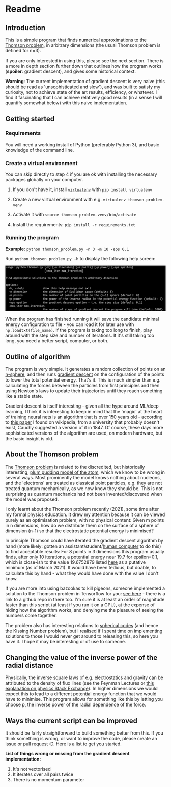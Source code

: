 # Readme

## Introduction
This is a simple program that finds numerical approximations to the [Thomson problem](https://en.wikipedia.org/wiki/Thomson_problem), in arbitrary dimensions (the usual Thomson problem is defined for n=3).

If you are only interested in using this, please see the next section. There is a more in depth section further down that outlines how the program works (**spoiler**: gradient descent), and gives some historical context.

**Warning**: The current implementation of gradient descent is very naive (this should be read as 'unsophisticated and slow'), and was built to satisfy my curiosity, not to achieve state of the art results, efficiency, or whatever. I find it fascinating that I can achieve relatively good results (in a sense I will quantify somewhat below) with this naive implementation.


## Getting started

### Requirements

You will need a working install of Python (preferably Python 3), and basic knowledge of the command line.


### Create a virtual environment

You can skip directly to step 4 if you are ok with installing the necessary packages globally on your computer.

1. If you don't have it, install [`virtualenv`](https://pypi.org/project/virtualenv/) with `pip install virtualenv`

2. Create a new virtual environment with e.g. `virtualenv thomson-problem-venv`

3. Activate it with `source thomson-problem-venv/bin/activate`

4. Install the requirements: `pip install -r requirements.txt`


### Running the program

**Example**: `python thomson_problem.py -n 3 -m 10 -eps 0.1`

Run `python thomson_problem.py -h` to display the following help screen:

![usage_screen](./usage_screen.png)

When the program has finished running it will save the candidate minimal energy configuration to file - you can load it for later use with `np.loadtxt(file_name)`. If the program is taking too long to finish, play around with the step size and number of iterations. It it's still taking too long, you need a better script, computer, or both.


## Outline of algorithm

The program is very simple. It generates a random collection of points on an [n-sphere](https://en.wikipedia.org/wiki/Hypersphere), and then runs [gradient descent](https://en.wikipedia.org/wiki/Gradient_descent) on the configuration of the points to lower the total potential energy. That's it. This is much simpler than e.g. calculating the forces between the particles from first principles and then using Newton's laws to update their trajectories until they reach something like a stable state.

Gradient descent is itself interesting - given all the hype around ML/deep learning, I think it is interesting to keep in mind that the 'magic' at the heart of training neural nets is an algorithm that is over 150 years old - according to [this paper](https://www.math.uni-bielefeld.de/documenta/vol-ismp/40_lemarechal-claude.pdf) I found on wikipedia, from a university that probably doesn't exist, Cauchy suggested a version of it in 1847. Of course, these days more sophisticated versions of the algorithm are used, on modern hardware, but the basic insight is old.


## About the Thomson problem

The [Thomson problem](https://en.wikipedia.org/wiki/Thomson_problem) is related to the discredited, but historically interesting, [plum pudding model of the atom](https://en.wikipedia.org/wiki/Plum_pudding_model), which we know to be wrong in several ways. Most prominently the model knows nothing about nucleons, and the 'electrons' are treated as classical point particles, e.g. they are not treated quantum mechanically, as we now know they should be. This is not surprising as quantum mechanics had not been invented/discovered when the model was proposed.

I only learnt about the Thomson problem recently (2021), some time after my formal physics education. It drew my attention because it can be viewed purely as an optimisation problem, with no physical content: Given m points in n dimensions, how do we distribute them on the surface of a sphere of dimension (n-1) so that the electrostatic potential energy is minimised?

In principle Thomson could have iterated the gradient descent algorithm by hand (more likely: gotten an assistant/student/[human computer](https://en.wikipedia.org/wiki/Computer#Etymology) to do this) to find acceptable results: For 8 points in 3 dimensions this program usually finds, after only 10 iterations, a potential energy near 19.7 for epsilon=0.1, which is close-ish to the value 19.6752879 listed [here](http://neilsloane.com/electrons/index.html) as a putative minimum (as of March 2021). It would have been tedious, but doable, to calculate this by hand - what they would have done with the value I don't know.

If you are more into using bazookas to kill pigeons, someone implemented a solution to the Thomson problem in Tensorflow for you: [see here](https://towardsdatascience.com/stupid-tensorflow-tricks-3a837194b7a0) - there is a link to a github repo in there too. I'm sure it is at least an order of magnitude faster than this script (at least if you run it on a GPU), at the expense of hiding how the algorithm works, and denying me the pleasure of seeing the numbers come together.

The problem also has interesting relations to [spherical codes](https://en.wikipedia.org/wiki/Spherical_code) (and hence the Kissing Number problem), but I realised if I spent time on implementing solutions to those I would never get around to releasing this, so here you have it. I hope it may be interesting or of use to someone.

## Changing the value of the inverse power of the radial distance

Physically, the inverse square laws of e.g. electrostatics and gravity can be attributed to the density of flux lines (see the Feynman Lectures or [this explanation on physics Stack Exchange](https://physics.stackexchange.com/questions/176811/inverse-square-law-and-extra-space-dimensions)). In higher dimensions we would expect this to lead to a different potential energy function that we would have to minimise. This program allows for something like this by letting you choose p, the inverse power of the radial dependence of the force.


## Ways the current script can be improved

It should be fairly straightforward to build something better from this. If you think something is wrong, or want to improve the code, please create an issue or pull request :D. Here is a list to get you started.

**List of things wrong or missing from the gradient descent implementation:**

1. It's not vectorised
2. It iterates over all pairs twice
3. There is no momentum parameter

